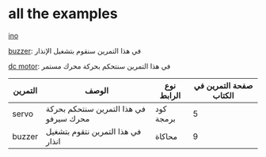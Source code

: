 # all the examples
[ino](https://raw.githubusercontent.com/jeem2/ATTINY/main/Basic/attiny85%20and%20Servo.ino/zip/refs/heads/master)

[buzzer](https://github.com/Syj152al2023/example/blob/all-codes/fgfh.ino): في هذا التمرين سنقوم بتشغيل الإنذار

[dc motor](https://github.com/jeem2/ATTINY/blob/main/Basic/attiny85%20and%20DC_motor.ino):  في هذا التمرين سنتحكم بحركة محرك مستمر


|  التمرين |                  الوصف             | نوع الرابط | صفحة التمرين في الكتاب | 
| -------- |                   -------- | -------- |------|
|servo|في هذا التمرين سنتحكم بحركة محرك سيرفو|كود برمجة|5|
| buzzer | في هذا التمرين نتقوم بتشغيل انذار | محاكاة |9|

